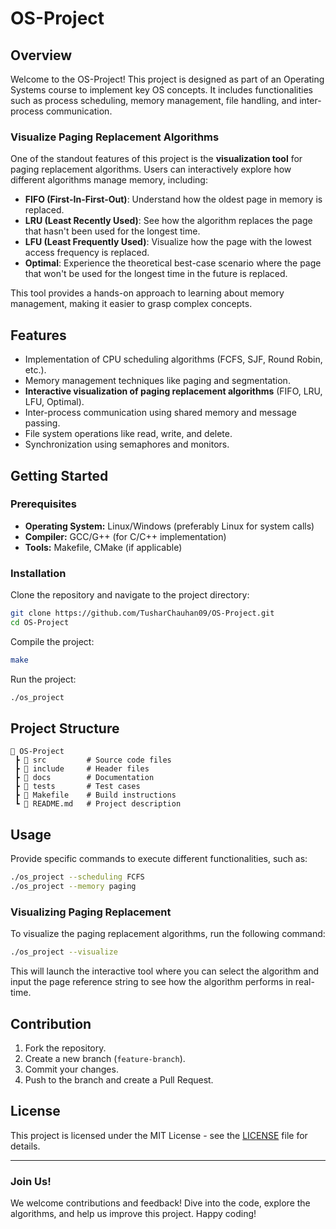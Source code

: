 # OS-Project

## Overview

Welcome to the OS-Project! This project is designed as part of an Operating Systems course to implement key OS concepts. It includes functionalities such as process scheduling, memory management, file handling, and inter-process communication.

### Visualize Paging Replacement Algorithms

One of the standout features of this project is the **visualization tool** for paging replacement algorithms. Users can interactively explore how different algorithms manage memory, including:

- **FIFO (First-In-First-Out)**: Understand how the oldest page in memory is replaced.
- **LRU (Least Recently Used)**: See how the algorithm replaces the page that hasn't been used for the longest time.
- **LFU (Least Frequently Used)**: Visualize how the page with the lowest access frequency is replaced.
- **Optimal**: Experience the theoretical best-case scenario where the page that won't be used for the longest time in the future is replaced.

This tool provides a hands-on approach to learning about memory management, making it easier to grasp complex concepts.

## Features

- Implementation of CPU scheduling algorithms (FCFS, SJF, Round Robin, etc.).
- Memory management techniques like paging and segmentation.
- **Interactive visualization of paging replacement algorithms** (FIFO, LRU, LFU, Optimal).
- Inter-process communication using shared memory and message passing.
- File system operations like read, write, and delete.
- Synchronization using semaphores and monitors.

## Getting Started

### Prerequisites

- **Operating System:** Linux/Windows (preferably Linux for system calls)
- **Compiler:** GCC/G++ (for C/C++ implementation)
- **Tools:** Makefile, CMake (if applicable)

### Installation

Clone the repository and navigate to the project directory:

```sh
git clone https://github.com/TusharChauhan09/OS-Project.git
cd OS-Project
```

Compile the project:

```sh
make
```

Run the project:

```sh
./os_project
```

## Project Structure

```
📁 OS-Project
 ┣ 📂 src         # Source code files
 ┣ 📂 include     # Header files
 ┣ 📂 docs        # Documentation
 ┣ 📂 tests       # Test cases
 ┣ 📜 Makefile    # Build instructions
 ┗ 📜 README.md   # Project description
```

## Usage

Provide specific commands to execute different functionalities, such as:

```sh
./os_project --scheduling FCFS
./os_project --memory paging
```

### Visualizing Paging Replacement

To visualize the paging replacement algorithms, run the following command:

```sh
./os_project --visualize
```

This will launch the interactive tool where you can select the algorithm and input the page reference string to see how the algorithm performs in real-time.

## Contribution

1. Fork the repository.
2. Create a new branch (`feature-branch`).
3. Commit your changes.
4. Push to the branch and create a Pull Request.

## License

This project is licensed under the MIT License - see the [LICENSE](LICENSE) file for details.

---

### Join Us!

We welcome contributions and feedback! Dive into the code, explore the algorithms, and help us improve this project. Happy coding!
